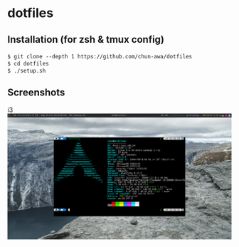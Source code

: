 # dotfiles
## Installation (for zsh & tmux config)
```console
$ git clone --depth 1 https://github.com/chun-awa/dotfiles
$ cd dotfiles
$ ./setup.sh
```
## Screenshots
i3
![](screenshots/i3.png)
